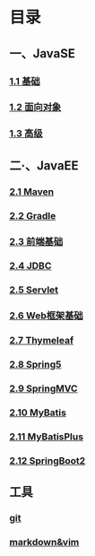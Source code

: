 # 目录

## 一、JavaSE

### [1.1 基础](Java/%E5%9F%BA%E7%A1%80/%E5%9F%BA%E7%A1%80.md)

### [1.2 面向对象](Java/%E5%9F%BA%E7%A1%80/%E5%9F%BA%E7%A1%80-%E9%9D%A2%E5%90%91%E5%AF%B9%E8%B1%A1.md)

### [1.3 高级](Java/%E5%9F%BA%E7%A1%80/%E9%AB%98%E7%BA%A7.md)

## 二·、JavaEE

### [2.1 Maven](Java/%E4%BC%81%E4%B8%9A%E5%BC%80%E5%8F%91/JavaEETools/Maven.md)

### [2.2 Gradle](Java/%E4%BC%81%E4%B8%9A%E5%BC%80%E5%8F%91/JavaEETools/Gradle.md)

### [2.3 前端基础](Java/%E4%BC%81%E4%B8%9A%E5%BC%80%E5%8F%91/%E5%9F%BA%E7%A1%80/%E5%89%8D%E7%AB%AF.md)

### [2.4 JDBC](Java/%E4%BC%81%E4%B8%9A%E5%BC%80%E5%8F%91/%E5%9F%BA%E7%A1%80/JDBC.md)

### [2.5 Servlet](Java/%E4%BC%81%E4%B8%9A%E5%BC%80%E5%8F%91/%E5%9F%BA%E7%A1%80/Servlet.md)

### [2.6 Web框架基础](Java/%E4%BC%81%E4%B8%9A%E5%BC%80%E5%8F%91/%E5%9F%BA%E7%A1%80/Web%E6%A1%86%E6%9E%B6%E5%9F%BA%E7%A1%80.md)

### [2.7 Thymeleaf](Java/%E4%BC%81%E4%B8%9A%E5%BC%80%E5%8F%91/%E5%9F%BA%E7%A1%80/Thymeleaf.md)

### [2.8 Spring5](Java/%E4%BC%81%E4%B8%9A%E5%BC%80%E5%8F%91/%E5%9F%BA%E7%A1%80/Spring5.md)

### [2.9 SpringMVC](Java/%E4%BC%81%E4%B8%9A%E5%BC%80%E5%8F%91/%E5%9F%BA%E7%A1%80/SpringMVC.md)

### [2.10 MyBatis](Java/%E4%BC%81%E4%B8%9A%E5%BC%80%E5%8F%91/%E5%9F%BA%E7%A1%80/MyBatis.md)

### [2.11 MyBatisPlus](Java/%E4%BC%81%E4%B8%9A%E5%BC%80%E5%8F%91/%E5%9F%BA%E7%A1%80/MyBatisPlus.md)

### [2.12 SpringBoot2](Java/%E4%BC%81%E4%B8%9A%E5%BC%80%E5%8F%91/%E5%9F%BA%E7%A1%80/SpringBoot2.md)
###

## 工具

### [git](git.md)

### [markdown&vim](markdowm&vim.md)
